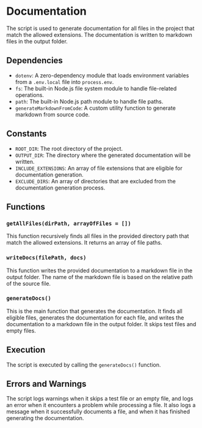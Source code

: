 # Documentation

The script is used to generate documentation for all files in the project that match the allowed extensions. The documentation is written to markdown files in the output folder.

## Dependencies

- `dotenv`: A zero-dependency module that loads environment variables from a `.env.local` file into `process.env`.
- `fs`: The built-in Node.js file system module to handle file-related operations.
- `path`: The built-in Node.js path module to handle file paths.
- `generateMarkdownFromCode`: A custom utility function to generate markdown from source code.

## Constants

- `ROOT_DIR`: The root directory of the project.
- `OUTPUT_DIR`: The directory where the generated documentation will be written.
- `INCLUDE_EXTENSIONS`: An array of file extensions that are eligible for documentation generation.
- `EXCLUDE_DIRS`: An array of directories that are excluded from the documentation generation process.

## Functions

### `getAllFiles(dirPath, arrayOfFiles = [])`

This function recursively finds all files in the provided directory path that match the allowed extensions. It returns an array of file paths.

### `writeDocs(filePath, docs)`

This function writes the provided documentation to a markdown file in the output folder. The name of the markdown file is based on the relative path of the source file.

### `generateDocs()`

This is the main function that generates the documentation. It finds all eligible files, generates the documentation for each file, and writes the documentation to a markdown file in the output folder. It skips test files and empty files.

## Execution

The script is executed by calling the `generateDocs()` function.

## Errors and Warnings

The script logs warnings when it skips a test file or an empty file, and logs an error when it encounters a problem while processing a file. It also logs a message when it successfully documents a file, and when it has finished generating the documentation.